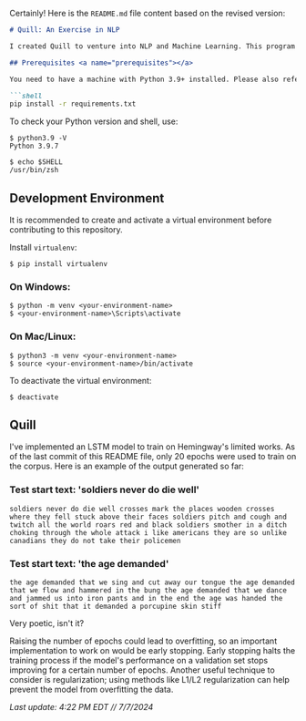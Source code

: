 Certainly! Here is the `README.md` file content based on the revised version:

```markdown
# Quill: An Exercise in NLP

I created Quill to venture into NLP and Machine Learning. This program takes a corpus of texts from pre-determined authors, processes/cleans their work, and outputs a new poem or short story based on the training data gathered from their work.

## Prerequisites <a name="prerequisites"></a>

You need to have a machine with Python 3.9+ installed. Please also refer to the requirements and run the following command to install them:

```shell
pip install -r requirements.txt
```

To check your Python version and shell, use:

```shell
$ python3.9 -V
Python 3.9.7

$ echo $SHELL
/usr/bin/zsh
```

## Development Environment <a name="Quill"></a>

It is recommended to create and activate a virtual environment before contributing to this repository.

Install `virtualenv`:

```shell
$ pip install virtualenv
```

### On Windows:

```shell
$ python -m venv <your-environment-name>
$ <your-environment-name>\Scripts\activate
```

### On Mac/Linux:

```shell
$ python3 -m venv <your-environment-name>
$ source <your-environment-name>/bin/activate
```

To deactivate the virtual environment:

```shell
$ deactivate
```

## Quill

I've implemented an LSTM model to train on Hemingway's limited works. As of the last commit of this README file, only 20 epochs were used to train on the corpus. Here is an example of the output generated so far:

### Test start text: 'soldiers never do die well'

```
soldiers never do die well crosses mark the places wooden crosses where they fell stuck above their faces soldiers pitch and cough and twitch all the world roars red and black soldiers smother in a ditch choking through the whole attack i like americans they are so unlike canadians they do not take their policemen
```

### Test start text: 'the age demanded'

```
the age demanded that we sing and cut away our tongue the age demanded that we flow and hammered in the bung the age demanded that we dance and jammed us into iron pants and in the end the age was handed the sort of shit that it demanded a porcupine skin stiff
```

Very poetic, isn't it?

Raising the number of epochs could lead to overfitting, so an important implementation to work on would be early stopping. Early stopping halts the training process if the model's performance on a validation set stops improving for a certain number of epochs. Another useful technique to consider is regularization; using methods like L1/L2 regularization can help prevent the model from overfitting the data.

_Last update: 4:22 PM EDT // 7/7/2024_
```
